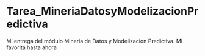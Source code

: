 # Tarea_MineriaDatosyModelizacionPredictiva
Mi entrega del módulo Mineria de Datos y Modelizacion Predictiva. Mi favorita hasta ahora
